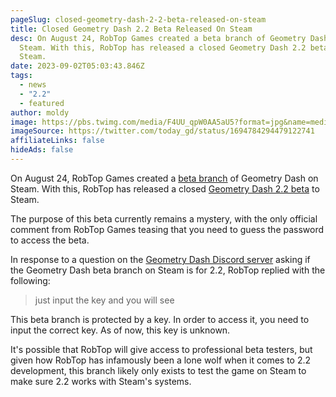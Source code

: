 ```yaml
---
pageSlug: closed-geometry-dash-2-2-beta-released-on-steam
title: Closed Geometry Dash 2.2 Beta Released On Steam
desc: On August 24, RobTop Games created a beta branch of Geometry Dash on
  Steam. With this, RobTop has released a closed Geometry Dash 2.2 beta to
  Steam.
date: 2023-09-02T05:03:43.846Z
tags:
  - news
  - "2.2"
  - featured
author: moldy
image: https://pbs.twimg.com/media/F4UU_qpW0AA5aU5?format=jpg&name=medium
imageSource: https://twitter.com/today_gd/status/1694784294479122741
affiliateLinks: false
hideAds: false
---
```

On August 24, RobTop Games created a [beta branch](https://steamdb.info/app/322170/depots/?branch=beta) of Geometry Dash on Steam. With this, RobTop has released a closed [Geometry Dash 2.2 beta](/posts/geometry-dash-2-2-beta-what-is-it/) to Steam.

The purpose of this beta currently remains a mystery, with the only official comment from RobTop Games teasing that you need to guess the password to access the beta.

In response to a question on the [Geometry Dash Discord server](/posts/geometry-dash-discord-server-how-to-join-request-levels/) asking if the Geometry Dash beta branch on Steam is for 2.2, RobTop replied with the following:

> just input the key and you will see

This beta branch is protected by a key. In order to access it, you need to input the correct key. As of now, this key is unknown.

It's possible that RobTop will give access to professional beta testers, but given how RobTop has infamously been a lone wolf when it comes to 2.2 development, this branch likely only exists to test the game on Steam to make sure 2.2 works with Steam's systems.